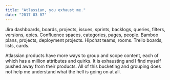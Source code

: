 ```yaml
---
title: "Atlassian, you exhaust me."
date: "2017-03-07"
---
```


Jira dashboards, boards, projects, issues, sprints, backlogs, queries, filters, versions, epics. Confluence spaces, categories, pages, people. Bamboo plans, projects, deployment projects. Hipchat teams, rooms. Trello boards, lists, cards.

Atlassian products have more ways to group and scope content, each of which has a million attributes and quirks. It is exhausting and I find myself pushed away from their products. All of this bucketing and grouping does not help me understand what the hell is going on at all.
